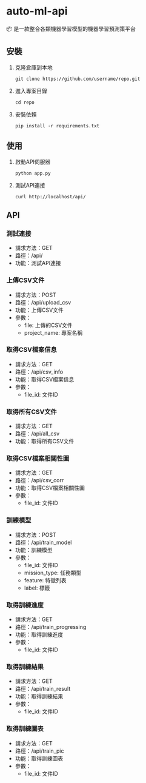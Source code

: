 # auto-ml-api

📦 是一款整合各類機器學習模型的機器學習預測策平台

## 安裝

1. 克隆倉庫到本地

    ```shell
    git clone https://github.com/username/repo.git
    ```

2. 進入專案目錄

    ```shell
    cd repo
    ```

3. 安裝依賴

    ```shell
    pip install -r requirements.txt
    ```

## 使用

1. 啟動API伺服器

    ```shell
    python app.py
    ```

2. 測試API連接

    ```shell
    curl http://localhost/api/
    ```

## API

### 測試連接

- 請求方法：GET
- 路徑：/api/
- 功能：測試API連接

### 上傳CSV文件

- 請求方法：POST
- 路徑：/api/upload_csv
- 功能：上傳CSV文件
- 參數：
    - file: 上傳的CSV文件
    - project_name: 專案名稱

### 取得CSV檔案信息

- 請求方法：GET
- 路徑：/api/csv_info
- 功能：取得CSV檔案信息
- 參數：
    - file_id: 文件ID

### 取得所有CSV文件

- 請求方法：GET
- 路徑：/api/all_csv
- 功能：取得所有CSV文件

### 取得CSV檔案相關性圖

- 請求方法：GET
- 路徑：/api/csv_corr
- 功能：取得CSV檔案相關性圖
- 參數：
    - file_id: 文件ID

### 訓練模型

- 請求方法：POST
- 路徑：/api/train_model
- 功能：訓練模型
- 參數：
    - file_id: 文件ID
    - mission_type: 任務類型
    - feature: 特徵列表
    - label: 標籤

### 取得訓練進度

- 請求方法：GET
- 路徑：/api/train_progressing
- 功能：取得訓練進度
- 參數：
    - file_id: 文件ID

### 取得訓練結果

- 請求方法：GET
- 路徑：/api/train_result
- 功能：取得訓練結果
- 參數：
    - file_id: 文件ID

### 取得訓練圖表

- 請求方法：GET
- 路徑：/api/train_pic
- 功能：取得訓練圖表
- 參數：
    - file_id: 文件ID